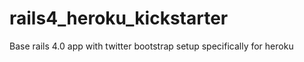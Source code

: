 rails4_heroku_kickstarter
=========================

Base rails 4.0 app with twitter bootstrap setup specifically for heroku
